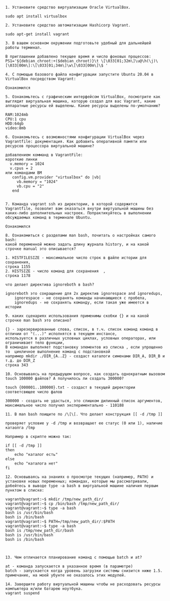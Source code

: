 
    1. Установите средство виртуализации Oracle VirtualBox.
    
    sudo apt install virtualbox

    2. Установите средство автоматизации Hashicorp Vagrant.
    
    sudo apt-get install vagrant

    3. В вашем основном окружении подготовьте удобный для дальнейшей работы терминал.
    
    В приглашении добавлено текущее время и число фоновых процессов:
    PS1='${debian_chroot:+($debian_chroot)}\t \[\033[01;32m\]\u@\h(\j)\[\033[00m\]:\[\033[01;34m\]\w\[\033[00m\]\$ '

    4. С помощью базового файла конфигурации запустите Ubuntu 20.04 в VirtualBox посредством Vagrant:
    
	Ознакомился

    5. Ознакомьтесь с графическим интерфейсом VirtualBox, посмотрите как выглядит виртуальная машина, которую создал для вас Vagrant, какие аппаратные ресурсы ей выделены. Какие ресурсы выделены по-умолчанию?
   
    RAM:1024mb
    CPU:1 cpu
    HDD:64gb
    video:8mb

    6. Ознакомьтесь с возможностями конфигурации VirtualBox через Vagrantfile: документация. Как добавить оперативной памяти или ресурсов процессора виртуальной машине?
    
    добавлением комманд в VagrantFile:
    короткие линки
      v.memory = 1024
      v.cpus = 2
    или командами ВМ
       config.vm.provider "virtualbox" do |vb|
         vb.memory = "1024"
         vb.cpu = "2"
       end
      

    7. Команда vagrant ssh из директории, в которой содержится Vagrantfile, позволит вам оказаться внутри виртуальной машины без каких-либо дополнительных настроек. Попрактикуйтесь в выполнении обсуждаемых команд в терминале Ubuntu.
    
    Ознакомился    

    8. Ознакомиться с разделами man bash, почитать о настройках самого bash:
    какой переменной можно задать длину журнала history, и на какой строчке manual это описывается?

    1. HISTFILESIZE - максимальное число строк в файле истории для сохранения, 
    строка 1155
    2. HISTSIZE - число команд для сохранения  , 
    строка 1178

    что делает директива ignoreboth в bash?

    ignoreboth это сокращение для 2х директив ignorespace and ignoredups, 
        ignorespace - не сохранять команды начинающиеся с пробела, 
        ignoredups - не сохранять команду, если такая уже имеется в истории

    9. каких сценариях использования применимы скобки {} и на какой строчке man bash это описано?
    
    {} - зарезервированные слова, список, в т.ч. список команд команд в отличии от "(...)" исполнятся в текущем инстансе, 
    используется в различных условных циклах, условных операторах, или ограничивает тело функции, 
    В командах выполняет подстановку элементов из списка , если упрощенно то  цикличное выполнение команд с подстановкой 
    например mkdir ./DIR_{A..Z} - создаст каталоги сименами DIR_A, DIR_B и т.д. до DIR_Z
    строка 343

    10. Основываясь на предыдущем вопросе, как создать однократным вызовом touch 100000 файлов? А получилось ли создать 300000?
    
    touch {000001..100000}.txt - создаст в текущей директории соответсвющее число фалов

    300000 - создать не удасться, это слишком дилинный список аргументов, максимальное число получил экспериментально - 110188

    11. В man bash поищите по /\[\[. Что делает конструкция [[ -d /tmp ]]
    
    проверяет условие у -d /tmp и возвращает ее статус (0 или 1), наличие катаолга /tmp

    Например в скрипте можно так:

    if [[ -d /tmp ]]
    then
        echo "каталог есть"
    else
        echo "каталога нет"
    fi

    12. Основываясь на знаниях о просмотре текущих (например, PATH) и установке новых переменных; командах, которые мы рассматривали, добейтесь в выводе type -a bash в виртуальной машине наличия первым пунктом в списке:
    
    vagrant@vagrant:~$ mkdir /tmp/new_path_dir/
    vagrant@vagrant:~$ cp /bin/bash /tmp/new_path_dir/
    vagrant@vagrant:~$ type -a bash
    bash is /usr/bin/bash
    bash is /bin/bash
    vagrant@vagrant:~$ PATH=/tmp/new_path_dir/:$PATH
    vagrant@vagrant:~$ type -a bash
    bash is /tmp/new_path_dir/bash
    bash is /usr/bin/bash
    bash is /bin/bash
      
        

    13. Чем отличается планирование команд с помощью batch и at?
    
    at - команда запускается в указанное время (в параметре)
    batch - запускается когда уровень загрузки системы снизится ниже 1.5.
    примечание, на моей убунте не оказалось этих модулей. 

    14. Завершите работу виртуальной машины чтобы не расходовать ресурсы компьютера и/или батарею ноутбука.
    vagrant suspend

